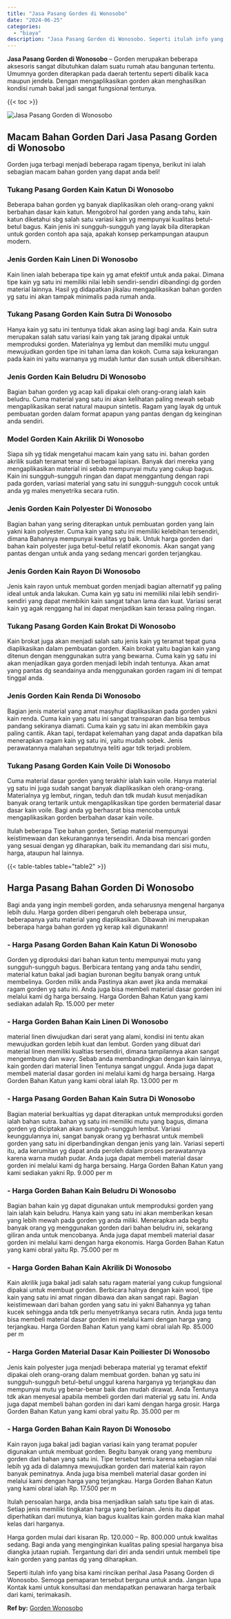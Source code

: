 ```yaml
---
title: "Jasa Pasang Gorden di Wonosobo"
date: "2024-06-25"
categories: 
  - "biaya"
description: "Jasa Pasang Gorden di Wonosobo. Seperti itulah info yang bisa kami rincikan perihal Jasa Pasang Gorden di Wonosobo. Semoga pemaparan tersebut berguna untuk a..."
---
```


**Jasa Pasang Gorden di Wonosobo** – Gorden merupakan beberapa aksesoris sangat dibutuhkan dalam suatu rumah atau bangunan tertentu. Umumnya gorden diterapkan pada daerah tertentu seperti dibalik kaca maupun jendela. Dengan mengaplikasikan gorden akan menghasilkan kondisi rumah bakal jadi sangat fungsional tentunya.

{{< toc >}}

![Jasa Pasang Gorden di Wonosobo](/images/pasang-gorden-murah22.png)

## Macam Bahan Gorden Dari Jasa Pasang Gorden di Wonosobo

Gorden juga terbagi menjadi beberapa ragam tipenya, berikut ini ialah sebagian macam bahan gorden yang dapat anda beli!

### Tukang Pasang Gorden Kain Katun Di Wonosobo

Beberapa bahan gorden yg banyak diaplikasikan oleh orang-orang yakni berbahan dasar kain katun. Mengobrol hal gorden yang anda tahu, kain katun diketahui sbg salah satu variasi kain yg mempunyai kualitas betul-betul bagus. Kain jenis ini sungguh-sungguh yang layak bila diterapkan untuk gorden contoh apa saja, apakah konsep perkampungan ataupun modern.

### Jenis Gorden Kain Linen Di Wonosobo

Kain linen ialah beberapa tipe kain yg amat efektif untuk anda pakai. Dimana tipe kain yg satu ini memiliki nilai lebih sendiri-sendiri dibandingi dg gorden material lainnya. Hasil yg didapatkan jikalau mengaplikasikan bahan gorden yg satu ini akan tampak minimalis pada rumah anda.

### Tukang Pasang Gorden Kain Sutra Di Wonosobo

Hanya kain yg satu ini tentunya tidak akan asing lagi bagi anda. Kain sutra merupakan salah satu variasi kain yang tak jarang dipakai untuk memproduksi gorden. Materialnya yg lembut dan memiliki mutu unggul mewujudkan gorden tipe ini tahan lama dan kokoh. Cuma saja kekurangan pada kain ini yaitu warnanya yg mudah luntur dan susah untuk dibersihkan.

### Jenis Gorden Kain Beludru Di Wonosobo

Bagian bahan gorden yg acap kali dipakai oleh orang-orang ialah kain beludru. Cuma material yang satu ini akan kelihatan paling mewah sebab mengaplikasikan serat natural maupun sintetis. Ragam yang layak dg untuk pembuatan gorden dalam format apapun yang pantas dengan dg keinginan anda sendiri.

### Model Gorden Kain Akrilik Di Wonosobo

Siapa sih yg tidak mengetahui macam kain yang satu ini. bahan gorden akrilik sudah teramat tenar di berbagai lapisan. Banyak dari mereka yang mengaplikasikan material ini sebab mempunyai mutu yang cukup bagus. Kain ini sungguh-sungguh ringan dan dapat menggantung dengan rapi pada gorden, variasi material yang satu ini sungguh-sungguh cocok untuk anda yg males menyetrika secara rutin.

### Jenis Gorden Kain Polyester Di Wonosobo

Bagian bahan yang sering diterapkan untuk pembuatan gorden yang lain yakni kain polyester. Cuma kain yang satu ini memiliki kelebihan tersendiri, dimana Bahannya mempunyai kwalitas yg baik. Untuk harga gorden dari bahan kain polyester juga betul-betul relatif ekonomis. Akan sangat yang pantas dengan untuk anda yang sedang mencari gorden terjangkau.

### Jenis Gorden Kain Rayon Di Wonosobo

Jenis kain rayon untuk membuat gorden menjadi bagian alternatif yg paling ideal untuk anda lakukan. Cuma kain yg satu ini memiliki nilai lebih sendiri-sendiri yang dapat membikin kain sangat tahan lama dan kuat. Variasi serat kain yg agak renggang hal ini dapat menjadikan kain terasa paling ringan.

### Tukang Pasang Gorden Kain Brokat Di Wonosobo

Kain brokat juga akan menjadi salah satu jenis kain yg teramat tepat guna diaplikasikan dalam pembuatan gorden. Kain brokat yaitu bagian kain yang ditenun dengan menggunakan sutra yang bewarna. Cuma kain yg satu ini akan menjadikan gaya gorden menjadi lebih indah tentunya. Akan amat yang pantas dg seandainya anda menggunakan gorden ragam ini di tempat tinggal anda.

### Jenis Gorden Kain Renda Di Wonosobo

Bagian jenis material yang amat masyhur diaplikasikan pada gorden yakni kain renda. Cuma kain yang satu ini sangat transparan dan bisa tembus pandang sekiranya diamati. Cuma kain yg satu ini akan membikin gaya paling cantik. Akan tapi, terdapat kelemahan yang dapat anda dapatkan bila menerapkan ragam kain yg satu ini, yaitu mudah sobek. Jenis perawatannya malahan sepatutnya teliti agar tdk terjadi problem.

### Tukang Pasang Gorden Kain Voile Di Wonosobo

Cuma material dasar gorden yang terakhir ialah kain voile. Hanya material yg satu ini juga sudah sangat banyak diaplikasikan oleh orang-orang. Materialnya yg lembut, ringan, teduh dan tdk mudah kusut menjadikan banyak orang tertarik untuk mengaplikasikan tipe gorden bermaterial dasar dasar kain voile. Bagi anda yg berhasrat bisa mencoba untuk mengaplikasikan gorden berbahan dasar kain voile.

Itulah beberapa Tipe bahan gorden, Setiap material mempunyai keistimewaan dan kekurangannya tersendiri. Anda bisa mencari gorden yang sesuai dengan yg diharapkan, baik itu memandang dari sisi mutu, harga, ataupun hal lainnya.

{{< table-tables table="table2" >}}

## Harga Pasang Bahan Gorden Di Wonosobo

Bagi anda yang ingin membeli gorden, anda seharusnya mengenal harganya lebih dulu. Harga gorden diberi pengaruh oleh beberapa unsur, beberapanya yaitu material yang diaplikasikan. Dibawah ini merupakan beberapa harga bahan gorden yg kerap kali digunakann!

### \- Harga Pasang Gorden Bahan Kain Katun Di Wonosobo

Gorden yg diproduksi dari bahan katun tentu mempunyai mutu yang sungguh-sungguh bagus. Berbicara tentang yang anda tahu sendiri, material katun bakal jadi bagian buronan begitu banyak orang untuk membelinya. Gorden milik anda Pastinya akan awet jika anda memakai ragam gorden yg satu ini. Anda juga bisa membeli material dasar gorden ini melalui kami dg harga bersaing. Harga Gorden Bahan Katun yang kami sediakan adalah Rp. 15.000 per meter

### \- Harga Gorden Bahan Kain Linen Di Wonosobo

material linen diwujudkan dari serat yang alami, kondisi ini tentu akan mewujudkan gorden lebih kuat dan lembut. Gorden yang dibuat dari material linen memiliki kualtias tersendiri, dimana tampilannya akan sangat mengembung dan wavy. Sebab anda membandingkan dengan kain lainnya, kain gorden dari material linen Tentunya sangat unggul. Anda juga dapat membeli material dasar gorden ini melalui kami dg harga bersaing. Harga Gorden Bahan Katun yang kami obral ialah Rp. 13.000 per m

### \- Harga Pasang Gorden Bahan Kain Sutra Di Wonosobo

Bagian material berkualtias yg dapat diterapkan untuk memproduksi gorden ialah bahan sutra. bahan yg satu ini memiliki mutu yang bagus, dimana gorden yg diciptakan akan sungguh-sungguh lembut. Variasi keunggulannya ini, sangat banyak orang yg berhasrat untuk membeli gorden yang satu ini diperbandingkan dengan jenis yang lain. Variasi seperti itu, ada kerumitan yg dapat anda peroleh dalam proses perawatannya karena warna mudah pudar. Anda juga dapat membeli material dasar gorden ini melalui kami dg harga bersaing. Harga Gorden Bahan Katun yang kami sediakan yakni Rp. 9.000 per m

### \- Harga Gorden Bahan Kain Beludru Di Wonosobo

Bagian bahan kain yg dapat digunakan untuk memproduksi gorden yang lain ialah kain beludru. Hanya kain yang satu ini akan memberikan kesan yang lebih mewah pada gorden yg anda miliki. Menerapkan ada begitu banyak orang yg menggunakan gorden dari bahan beludru ini, sekarang giliran anda untuk mencobanya. Anda juga dapat membeli material dasar gorden ini melalui kami dengan harga ekonomis. Harga Gorden Bahan Katun yang kami obral yaitu Rp. 75.000 per m

### \- Harga Gorden Bahan Kain Akrilik Di Wonosobo

Kain akrilik juga bakal jadi salah satu ragam material yang cukup fungsional dipakai untuk membuat gorden. Berbicara halnya dengan kain wool, tipe kain yang satu ini amat ringan dibawa dan akan sangat rapi. Bagian keistimewaan dari bahan gorden yang satu ini yakni Bahannya yg tahan kucek sehingga anda tdk perlu menyetrikanya secara rutin. Anda juga tentu bisa membeli material dasar gorden ini melalui kami dengan harga yang terjangkau. Harga Gorden Bahan Katun yang kami obral ialah Rp. 85.000 per m

### \- Harga Gorden Material Dasar Kain Poiliester Di Wonosobo

Jenis kain polyester juga menjadi beberapa material yg teramat efektif dipakai oleh orang-orang dalam membuat gorden. bahan yg satu ini sungguh-sungguh betul-betul unggul karena harganya yg terjangkau dan mempunyai mutu yg benar-benar baik dan mudah dirawat. Anda Tentunya tdk akan menyesal apabila membeli gorden dari material yg satu ini. Anda juga dapat membeli bahan gorden ini dari kami dengan harga grosir. Harga Gorden Bahan Katun yang kami obral yaitu Rp. 35.000 per m

### \- Harga Gorden Bahan Kain Rayon Di Wonosobo

Kain rayon juga bakal jadi bagian variasi kain yang teramat populer digunakan untuk membuat gorden. Begitu banyak orang yang memburu gorden dari bahan yang satu ini. Tipe tersebut tentu karena sebagian nilai lebih yg ada di dalamnya mewujudkan gorden dari material kain rayon banyak peminatnya. Anda juga bisa membeli material dasar gorden ini melalui kami dengan harga yang terjangkau. Harga Gorden Bahan Katun yang kami obral ialah Rp. 17.500 per m

Itulah persoalan harga, anda bisa menjadikan salah satu tipe kain di atas. Setiap jenis memiliki tingkatan harga yang berlainan. Jenis itu dapat diperhatikan dari mutunya, kian bagus kualitas kain gorden maka kian mahal kelas dari harganya.

Harga gorden mulai dari kisaran Rp. 120.000 – Rp. 800.000 untuk kwalitas sedang. Bagi anda yang menginginkan kualitas paling spesial harganya bisa diangka jutaan rupiah. Tergantung dari diri anda sendiri untuk membeli tipe kain gorden yang pantas dg yang diharapkan.

Seperti itulah info yang bisa kami rincikan perihal Jasa Pasang Gorden di Wonosobo. Semoga pemaparan tersebut berguna untuk anda. Jangan lupa Kontak kami untuk konsultasi dan mendapatkan penawaran harga terbaik dari kami, terimakasih.

**Ref by:**  [Gorden  Wonosobo](https://id.wikipedia.org/wiki/Gorden)
